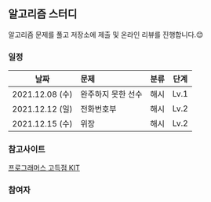 ## 알고리즘 스터디 


알고리즘 문제를 풀고 저장소에 제출 및 온라인 리뷰를 진행합니다.😊



### 일정

| 날짜 | 문제 | 분류 | 단계 | 
|---|:--------|-----|------|
|2021.12.08 (수) | 완주하지 못한 선수 | 해시 | Lv.1 |  
|2021.12.12 (일) | 전화번호부 | 해시 | Lv.2 | 
|2021.12.15 (수) | 위장 | 해시 | Lv.2 | 




### 참고사이트 
[프로그래머스 고득점 KIT](https://programmers.co.kr/learn/challenges)

### 참여자




